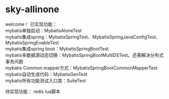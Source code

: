 # sky-allinone
welcome！
已实现功能： <br>
mybatis单独启动：MybatisAloneTest <br>
mybatis集成spring：MybatisSpringTest、MybatisSpringJavaConfigTest、MybatisSpringEnableTest <br>
mybatis集成spring boot：MybatisSpringBootTest <br>
mybatis多数据源动态切换：MybatisSpringBootMultiDSTest。还需解决分布式事务问题 <br>
mybatis Common mapper方式：MybatisSpringBootCommonMapperTest <br>
mybatis自动生成代码：MybatisGenTest <br>
mybatis所有功能测试入口类：SuiteTest <br>

待实现功能：
redis lua脚本
